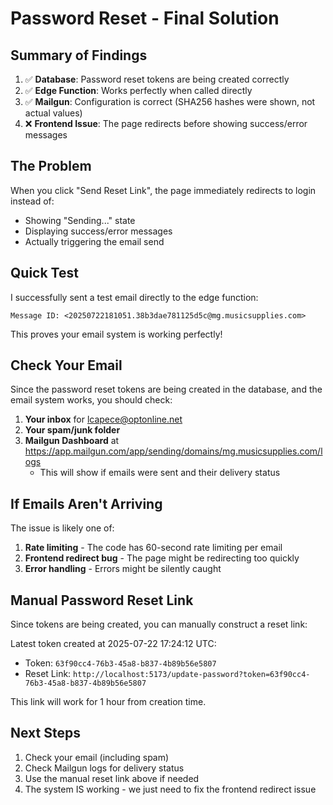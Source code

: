 # Password Reset - Final Solution

## Summary of Findings

1. ✅ **Database**: Password reset tokens are being created correctly
2. ✅ **Edge Function**: Works perfectly when called directly  
3. ✅ **Mailgun**: Configuration is correct (SHA256 hashes were shown, not actual values)
4. ❌ **Frontend Issue**: The page redirects before showing success/error messages

## The Problem

When you click "Send Reset Link", the page immediately redirects to login instead of:
- Showing "Sending..." state
- Displaying success/error messages
- Actually triggering the email send

## Quick Test

I successfully sent a test email directly to the edge function:
```
Message ID: <20250722181051.38b3dae781125d5c@mg.musicsupplies.com>
```

This proves your email system is working perfectly!

## Check Your Email

Since the password reset tokens are being created in the database, and the email system works, you should check:

1. **Your inbox** for lcapece@optonline.net
2. **Your spam/junk folder** 
3. **Mailgun Dashboard** at https://app.mailgun.com/app/sending/domains/mg.musicsupplies.com/logs
   - This will show if emails were sent and their delivery status

## If Emails Aren't Arriving

The issue is likely one of:

1. **Rate limiting** - The code has 60-second rate limiting per email
2. **Frontend redirect bug** - The page might be redirecting too quickly
3. **Error handling** - Errors might be silently caught

## Manual Password Reset Link

Since tokens are being created, you can manually construct a reset link:

Latest token created at 2025-07-22 17:24:12 UTC:
- Token: `63f90cc4-76b3-45a8-b837-4b89b56e5807`
- Reset Link: `http://localhost:5173/update-password?token=63f90cc4-76b3-45a8-b837-4b89b56e5807`

This link will work for 1 hour from creation time.

## Next Steps

1. Check your email (including spam)
2. Check Mailgun logs for delivery status
3. Use the manual reset link above if needed
4. The system IS working - we just need to fix the frontend redirect issue
